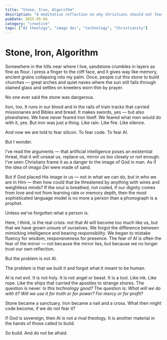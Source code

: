 ```yaml
---
title: "Stone, Iron, Algorithm"
description: "A meditative reflection on why Christians should not fear AI, but treat it as a tool like any other — capable of being redeemed for the purposes of Christ."
pubDate: 2025-05-04
category: "creative"
tags: ["AI theology", "imago dei", "technology", "Christianity"]
---
```


# Stone, Iron, Algorithm

Somewhere in the hills near where I live, sandstone crumbles in layers as fine as flour. I press a finger to the cliff face, and it gives way like memory, ancient grains collapsing into my palm. Once, people cut this stone to build churches — great arches and quiet naves where the sun still falls through stained glass and settles on kneelers worn thin by prayer.

No one ever said the stone was dangerous.

Iron, too. It runs in our blood and in the rails of train tracks that carried missionaries and Bibles and bread. It makes swords, yes — but also plowshares. We have never feared iron itself. We feared what men would do with it, yes. But iron was just a thing. Like rain. Like fire. Like silence.

And now we are told to fear silicon. To fear code. To fear AI.

But I wonder.

I’ve read the arguments — that artificial intelligence poses an existential threat, that it will unseat us, replace us, mirror us too closely or not enough. I’ve seen Christians frame it as a danger to the image of God in man. As if the idea of *imago Dei* were made of sand.

But if God placed His image in us — not in what we can do, but in who we are in Him — then how could that be threatened by anything with wires and weightless minds? If the soul is breathed, not coded, if our dignity comes from love and not from learning rate or memory depth, then the most sophisticated language model is no more a person than a phonograph is a prophet.

Unless we’ve forgotten what a person is.

Here, I think, is the real crisis: not that AI will become too much like us, but that we have grown unsure of ourselves. We forgot the difference between mimicking intelligence and bearing responsibility. We began to mistake fluency for wisdom, responsiveness for presence. The fear of AI is often the fear of the mirror — not because the mirror lies, but because we no longer trust our own reflection.

But the problem is not AI.

The problem is that we built it and forgot what it meant to be human.

AI is not evil. It is not holy. It is not angel or beast. It is a tool. Like ink. Like rope. Like the ships that carried the apostles to strange shores. The question is never: *Is this technology good?* The question is: *What will we do with it? Will we use it for truth or for power? For mercy or for profit?*

Stone became a sanctuary. Iron became a nail and a cross. What then might code become, if we do not fear it?

If God is sovereign, then AI is not a rival theology. It is another material in the hands of those called to build.

So build. And do not be afraid.
